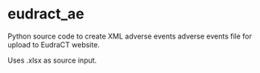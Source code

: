 # eudract_ae
Python source code to create XML adverse events adverse events file for upload to EudraCT website.

Uses .xlsx as source input.
